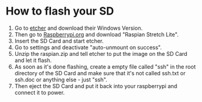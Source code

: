 # How to flash your SD

1. Go to [etcher](https://etcher.io/) and download their Windows Version.
2. Then go to [Raspberrypi.org](https://www.raspberrypi.org/downloads/raspbian/) and download "Raspian Stretch Lite".
3. Insert the SD Card and start etcher.
4. Go to settings and deactivate "auto-unmount on success".
5. Unzip the raspian.zip and tell etcher to put the image on the SD Card and let it flash.
6. As soon as it's done flashing, create a empty file called "ssh" in the root directory of the SD Card and make sure that it's not called ssh.txt or ssh.doc or anything else - just "ssh".
7. Then eject the SD Card and put it back into your raspberrypi and connect it to power.
